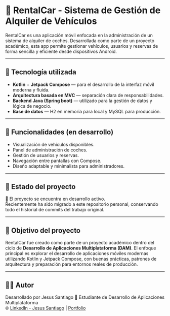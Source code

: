 # 🚗 RentalCar - Sistema de Gestión de Alquiler de Vehículos

RentalCar es una aplicación móvil enfocada en la administración de un sistema de alquiler de coches. Desarrollada como parte de un proyecto académico, esta app permite gestionar vehículos, usuarios y reservas de forma sencilla y eficiente desde dispositivos Android.

---

## 📱 Tecnología utilizada

- **Kotlin** + **Jetpack Compose** — para el desarrollo de la interfaz móvil moderna y fluida.
- **Arquitectura basada en MVC** — separación clara de responsabilidades.
- **Backend Java (Spring boot)** — utilizado para la gestión de datos y lógica de negocio.
- **Base de datos** — H2 en memoria para local y MySQL para producción.

---

## 🧩 Funcionalidades (en desarrollo)

- Visualización de vehículos disponibles.
- Panel de administración de coches.
- Gestión de usuarios y reservas.
- Navegación entre pantallas con Compose.
- Diseño adaptable y minimalista para administradores.

---

## 🚧 Estado del proyecto

🔨 El proyecto se encuentra en desarrollo activo.  
Recientemente ha sido migrado a este repositorio personal, conservando todo el historial de commits del trabajo original.

---

## 🎯 Objetivo del proyecto

RentalCar fue creado como parte de un proyecto académico dentro del ciclo de **Desarrollo de Aplicaciones Multiplataforma (DAM)**. El enfoque principal es explorar el desarrollo de aplicaciones móviles modernas utilizando Kotlin y Jetpack Compose, con buenas prácticas, patrones de arquitectura y preparación para entornos reales de producción.

---


## 🧑‍💻 Autor

Desarrollado por Jesus Santiago
📍 Estudiante de Desarrollo de Aplicaciones Multiplataforma  
🌐 [LinkedIn - Jesus Santiago](https://www.linkedin.com/in/jesuscsantiago/) | [Portfolio](https://jesussantiago.vercel.app/es)


